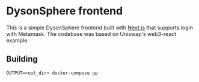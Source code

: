 # DysonSphere frontend

This is a simple DysonSphere frontend built with [Next.js](https://nextjs.org/) that supports login with Metamask. The codebase was based on Uniswap's web3-react example.

## Building

```
OUTPUT=<out_dir> docker-compose up
```

